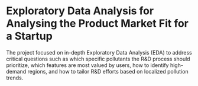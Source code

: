 # Exploratory Data Analysis for Analysing the Product Market Fit for a Startup
The project focused on in-depth Exploratory Data Analysis (EDA) to address critical questions such as which specific pollutants the R&amp;D process should prioritize, which features are most valued by users, how to identify high-demand regions, and how to tailor R&amp;D efforts based on localized pollution trends.
